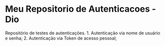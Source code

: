 # Meu Repositorio de Autenticacoes - Dio
Repositório de testes de autenticações.
    1. Autenticação via nome de usuário e senha;
    2. Autenticação via Token de acesso pessoal;